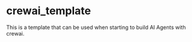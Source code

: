 # crewai_template
This is a template that can be used when starting to build AI Agents with crewai.
